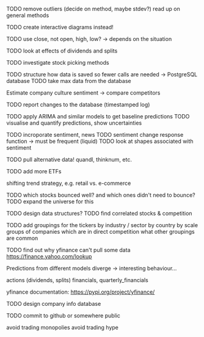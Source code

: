  TODO remove outliers (decide on method, maybe stdev?) read up on general methods

 TODO create interactive diagrams instead!

 TODO use close, not open, high, low? -> depends on the situation

 TODO look at effects of dividends and splits

 TODO investigate stock picking methods

 TODO structure how data is saved so fewer calls are needed -> PostgreSQL database
 TODO take max data from the database


 Estimate company culture sentiment -> compare competitors

 TODO report changes to the database (timestamped log)

 TODO apply ARIMA and similar models to get baseline predictions
 TODO visualise and quantify predictions, show uncertainties

 TODO incroporate sentiment, news
 TODO sentiment change response function -> must be frequent (liquid)
 TODO look at shapes associated with sentiment 

 TODO pull alternative data! quandl, thinknum, etc.

 TODO add more ETFs


shifting trend strategy, e.g. retail vs. e-commerce

 TODO which stocks bounced well? and which ones didn't need to bounce?
   TODO expand the universe for this

 TODO design data structures? 
 TODO find correlated stocks & competition

 TODO add groupings for the tickers
   by industry / sector
   by country
   by scale
   groups of companies which are in direct competition
   what other groupings are common

 TODO find out why yfinance can't pull some data 
 https://finance.yahoo.com/lookup

 Predictions from different models diverge -> interesting behaviour...

 actions (dividends, splits)
 financials, quarterly_financials

 yfinance documentation: https://pypi.org/project/yfinance/

TODO design company info database

TODO commit to github or somewhere public

avoid trading monopolies
avoid trading hype

